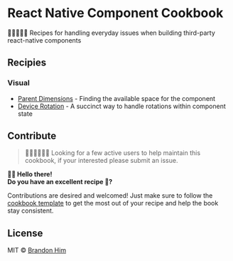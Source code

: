 # React Native Component Cookbook
👨🏽‍🍳👩‍🍳 Recipes for handling everyday issues when building third-party react-native components

## Recipies
### Visual
- [Parent Dimensions](/visual/parent-element-dimensions-7-30-17.md) - Finding the available space for the component
- [Device Rotation](/visual/device-rotation-7-30-17.md) - A succinct way to handle rotations within component state

## Contribute
> 👩🏾‍💼👨🏻‍💼
> Looking for a few active users to help maintain this cookbook, if your interested please submit an issue.

**👋🏽 Hello there!**    
**Do you have an excellent recipe 🥘?**

Contributions are desired and welcomed! Just make sure to follow the [cookbook template](/tree/master/template.md) to get the most out of your recipe and help the book stay consistent.

## License
MIT © [Brandon Him](https://github.com/brh55/rn-component-cookbook)
